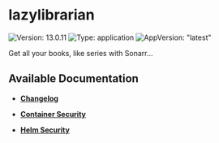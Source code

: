 # lazylibrarian

![Version: 13.0.11](https://img.shields.io/badge/Version-13.0.11-informational?style=flat-square) ![Type: application](https://img.shields.io/badge/Type-application-informational?style=flat-square) ![AppVersion: "latest"](https://img.shields.io/badge/AppVersion-"latest"-informational?style=flat-square)

Get all your books, like series with Sonarr...

## Available Documentation

- [**Changelog**](CHANGELOG)

- [**Container Security**](container-security)

- [**Helm Security**](helm-security)

